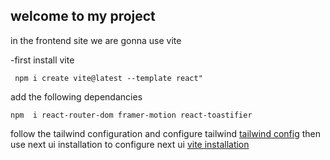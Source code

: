 ## welcome to my project

in the frontend site we are gonna use vite

-first install vite
``` 
 npm i create vite@latest --template react"
 ```

 add the following dependancies
 ```
 npm  i react-router-dom framer-motion react-toastifier 
 ```
 follow the tailwind configuration and configure tailwind
 [tailwind config](https://tailwindcss.com/docs/installation)
 then use  next ui installation to configure next ui
 [vite installation](https://nextui.org/docs/frameworks/vite)